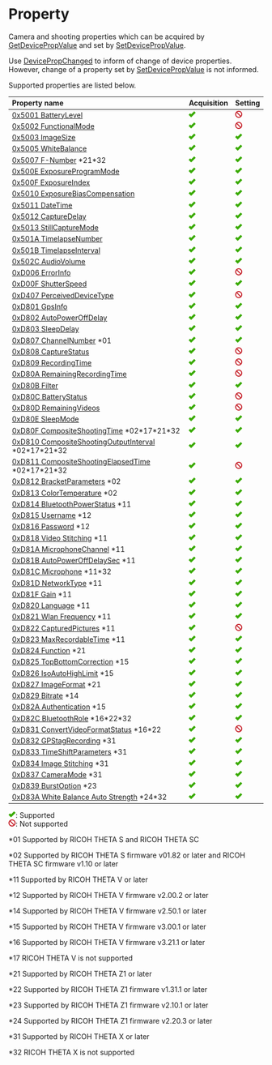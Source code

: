 # Property

Camera and shooting properties which can be acquired by [GetDevicePropValue](./operation/get_device_prop_value.md) and set by [SetDevicePropValue](./operation/set_device_prop_value.md).

Use [DevicePropChanged](./event/device_prop_changed.md) to inform of change of device properties. However, change of a property set by [SetDevicePropValue](./operation/set_device_prop_value.md) is not informed.

Supported properties are listed below.

| Property name | Acquisition | Setting |
|:--|:--|:--|
| [0x5001 BatteryLevel](battery_level.md) | ![supported](./assets/img/supported.png "supported") | ![not supported](./assets/img/not-supported.png "not supported") |
| [0x5002 FunctionalMode](functional_mode.md) | ![supported](./assets/img/supported.png "supported") | ![not supported](./assets/img/not-supported.png "not supported") |
| [0x5003 ImageSize](image_size.md) | ![supported](./assets/img/supported.png "supported") | ![supported](./assets/img/supported.png "supported") |
| [0x5005 WhiteBalance](white_balance.md) | ![supported](./assets/img/supported.png "supported") | ![supported](./assets/img/supported.png "supported") |
| [0x5007 F-Number](f_number.md) \*21\*32 | ![supported](./assets/img/supported.png "supported") | ![supported](./assets/img/supported.png "supported") |
| [0x500E ExposureProgramMode](exposure_program_mode.md) | ![supported](./assets/img/supported.png "supported") | ![supported](./assets/img/supported.png "supported") |
| [0x500F ExposureIndex](exposure_index.md) | ![supported](./assets/img/supported.png "supported") | ![supported](./assets/img/supported.png "supported") |
| [0x5010 ExposureBiasCompensation](exposure_bias_compensation.md) | ![supported](./assets/img/supported.png "supported") | ![supported](./assets/img/supported.png "supported") |
| [0x5011 DateTime](date_time.md) | ![supported](./assets/img/supported.png "supported") | ![supported](./assets/img/supported.png "supported") |
| [0x5012 CaptureDelay](capture_delay.md) | ![supported](./assets/img/supported.png "supported") | ![supported](./assets/img/supported.png "supported") |
| [0x5013 StillCaptureMode](still_capture_mode.md) | ![supported](./assets/img/supported.png "supported") | ![supported](./assets/img/supported.png "supported") |
| [0x501A TimelapseNumber](timelapse_number.md) | ![supported](./assets/img/supported.png "supported") | ![supported](./assets/img/supported.png "supported") |
| [0x501B TimelapseInterval](timelapse_interval.md) | ![supported](./assets/img/supported.png "supported") | ![supported](./assets/img/supported.png "supported") |
| [0x502C AudioVolume](audio_volume.md) | ![supported](./assets/img/supported.png "supported") | ![supported](./assets/img/supported.png "supported") |
| [0xD006 ErrorInfo](error_info.md) | ![supported](./assets/img/supported.png "supported") | ![not supported](./assets/img/not-supported.png "not supported") |
| [0xD00F ShutterSpeed](shutter_speed.md) | ![supported](./assets/img/supported.png "supported") | ![supported](./assets/img/supported.png "supported") |
| [0xD407 PerceivedDeviceType](perceived_device_type.md) | ![supported](./assets/img/supported.png "supported") | ![not supported](./assets/img/not-supported.png "not supported") |
| [0xD801 GpsInfo](gps_info.md) | ![supported](./assets/img/supported.png "supported") | ![supported](./assets/img/supported.png "supported") |
| [0xD802 AutoPowerOffDelay](auto_power_off_delay.md) | ![supported](./assets/img/supported.png "supported") | ![supported](./assets/img/supported.png "supported") |
| [0xD803 SleepDelay](sleep_delay.md) | ![supported](./assets/img/supported.png "supported") | ![supported](./assets/img/supported.png "supported") |
| [0xD807 ChannelNumber](channel_number.md) \*01 | ![supported](./assets/img/supported.png "supported") | ![supported](./assets/img/supported.png "supported") |
| [0xD808 CaptureStatus](capture_status.md) | ![supported](./assets/img/supported.png "supported") | ![not supported](./assets/img/not-supported.png "not supported") |
| [0xD809 RecordingTime](recording_time.md) | ![supported](./assets/img/supported.png "supported") | ![not supported](./assets/img/not-supported.png "not supported") |
| [0xD80A RemainingRecordingTime](remaining_recording_time.md) | ![supported](./assets/img/supported.png "supported") | ![not supported](./assets/img/not-supported.png "not supported") |
| [0xD80B Filter](filter.md) | ![supported](./assets/img/supported.png "supported") | ![supported](./assets/img/supported.png "supported") |
| [0xD80C BatteryStatus](battery_status.md) | ![supported](./assets/img/supported.png "supported") | ![not supported](./assets/img/not-supported.png "not supported") |
| [0xD80D RemainingVideos](remaining_videos.md) | ![supported](./assets/img/supported.png "supported") | ![not supported](./assets/img/not-supported.png "not supported") |
| [0xD80E SleepMode](sleep_mode.md) | ![supported](./assets/img/supported.png "supported") | ![supported](./assets/img/supported.png "supported") |
| [0xD80F CompositeShootingTime](composite_shooting_time.md) \*02\*17\*21\*32 | ![supported](./assets/img/supported.png "supported") | ![supported](./assets/img/supported.png "supported") |
| [0xD810 CompositeShootingOutputInterval](composite_shooting_output_interval.md) \*02\*17\*21\*32 | ![supported](./assets/img/supported.png "supported") | ![supported](./assets/img/supported.png "supported") |
| [0xD811 CompositeShootingElapsedTime](composite_shooting_elapsed_time.md) \*02\*17\*21\*32 | ![supported](./assets/img/supported.png "supported") | ![not supported](./assets/img/not-supported.png "not supported") |
| [0xD812 BracketParameters](bracket_parameters.md) \*02 | ![supported](./assets/img/supported.png "supported") | ![supported](./assets/img/supported.png "supported") |
| [0xD813 ColorTemperature](color_temperature.md) \*02 | ![supported](./assets/img/supported.png "supported") | ![supported](./assets/img/supported.png "supported") |
| [0xD814 BluetoothPowerStatus](bluetooth_power_status.md) \*11 | ![supported](./assets/img/supported.png "supported") | ![supported](./assets/img/supported.png "supported") |
| [0xD815 Username](username.md) \*12 | ![supported](./assets/img/supported.png "supported") | ![supported](./assets/img/supported.png "supported") |
| [0xD816 Password](password.md) \*12 | ![supported](./assets/img/supported.png "supported") | ![supported](./assets/img/supported.png "supported") |
| [0xD818 Video Stitching](video_stitching.md) \*11 | ![supported](./assets/img/supported.png "supported") | ![supported](./assets/img/supported.png "supported") |
| [0xD81A MicrophoneChannel](microphone_channel.md) \*11 | ![supported](./assets/img/supported.png "supported") | ![supported](./assets/img/supported.png "supported") |
| [0xD81B AutoPowerOffDelaySec](auto_power_off_delay_sec.md) \*11 | ![supported](./assets/img/supported.png "supported") | ![supported](./assets/img/supported.png "supported") |
| [0xD81C Microphone](microphone.md) \*11\*32 | ![supported](./assets/img/supported.png "supported") | ![supported](./assets/img/supported.png "supported") |
| [0xD81D NetworkType](network_type.md) \*11 | ![supported](./assets/img/supported.png "supported") | ![supported](./assets/img/supported.png "supported") |
| [0xD81F Gain](gain.md) \*11 | ![supported](./assets/img/supported.png "supported") | ![supported](./assets/img/supported.png "supported") |
| [0xD820 Language](language.md) \*11 | ![supported](./assets/img/supported.png "supported") | ![supported](./assets/img/supported.png "supported") |
| [0xD821 Wlan Frequency](wlan_frequency.md) \*11 | ![supported](./assets/img/supported.png "supported") | ![supported](./assets/img/supported.png "supported") |
| [0xD822 CapturedPictures](captured_pictures.md) \*11 | ![supported](./assets/img/supported.png "supported") | ![not supported](./assets/img/not-supported.png "not supported") |
| [0xD823 MaxRecordableTime](max_recordable_time.md) \*11 | ![supported](./assets/img/supported.png "supported") | ![supported](./assets/img/supported.png "supported") |
| [0xD824 Function](function.md) \*21 | ![supported](./assets/img/supported.png "supported") | ![supported](./assets/img/supported.png "supported") |
| [0xD825 TopBottomCorrection](top_bottom_correction.md) \*15 | ![supported](./assets/img/supported.png "supported") | ![supported](./assets/img/supported.png "supported") |
| [0xD826 IsoAutoHighLimit](iso_auto_high_limit.md) \*15 | ![supported](./assets/img/supported.png "supported") | ![supported](./assets/img/supported.png "supported") |
| [0xD827 ImageFormat](image_format.md) \*21 | ![supported](./assets/img/supported.png "supported") | ![supported](./assets/img/supported.png "supported") |
| [0xD829 Bitrate](bitrate.md) \*14 | ![supported](./assets/img/supported.png "supported") | ![supported](./assets/img/supported.png "supported") |
| [0xD82A Authentication](authentication.md) \*15 | ![supported](./assets/img/supported.png "supported") | ![supported](./assets/img/supported.png "supported") |
| [0xD82C BluetoothRole](bluetooth_role.md) \*16\*22\*32 | ![supported](./assets/img/supported.png "supported") | ![supported](./assets/img/supported.png "supported") |
| [0xD831 ConvertVideoFormatStatus](convert_video_format_status.md) \*16\*22 | ![supported](./assets/img/supported.png "supported") | ![not supported](./assets/img/not-supported.png "not supported") |
| [0xD832 GPStagRecording](gps_tag_recording.md) \*31 | ![supported](./assets/img/supported.png "supported") | ![supported](./assets/img/supported.png "supported") |
| [0xD833 TimeShiftParameters](time_shift_parameters.md) \*31 | ![supported](./assets/img/supported.png "supported") | ![supported](./assets/img/supported.png "supported") |
| [0xD834 Image Stitching](image_stitching.md) \*31 | ![supported](./assets/img/supported.png "supported") | ![supported](./assets/img/supported.png "supported") |
| [0xD837 CameraMode](camera_mode.md) \*31 | ![supported](./assets/img/supported.png "supported") | ![supported](./assets/img/supported.png "supported") |
| [0xD839 BurstOption](burst_option.md) \*23 | ![supported](./assets/img/supported.png "supported") | ![supported](./assets/img/supported.png "supported") |
| [0xD83A White Balance Auto Strength](white_balance_auto_strength.md) \*24\*32 | ![supported](./assets/img/supported.png "supported") | ![supported](./assets/img/supported.png "supported") |

![supported](./assets/img/supported.png "supported"): Supported  
  ![not supported](./assets/img/not-supported.png "not supported"): Not supported

\*01 Supported by RICOH THETA S and RICOH THETA SC

\*02 Supported by RICOH THETA S firmware v01.82 or later and RICOH THETA SC firmware v1.10 or later

\*11 Supported by RICOH THETA V or later

\*12 Supported by RICOH THETA V firmware v2.00.2 or later

\*14 Supported by RICOH THETA V firmware v2.50.1 or later

\*15 Supported by RICOH THETA V firmware v3.00.1 or later

\*16 Supported by RICOH THETA V firmware v3.21.1 or later

\*17 RICOH THETA V is not supported

\*21 Supported by RICOH THETA Z1 or later

\*22 Supported by RICOH THETA Z1 firmware v1.31.1 or later

\*23 Supported by RICOH THETA Z1 firmware v2.10.1 or later

\*24 Supported by RICOH THETA Z1 firmware v2.20.3 or later

\*31 Supported by RICOH THETA X or later

\*32 RICOH THETA X is not supported
